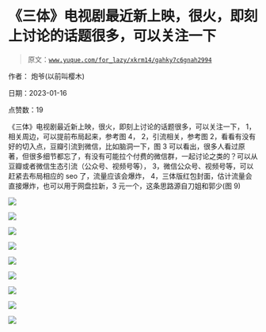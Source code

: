 # 《三体》电视剧最近新上映，很火，即刻上讨论的话题很多，可以关注一下

> 原文：[`www.yuque.com/for_lazy/xkrm14/gahky7c6gnah2994`](https://www.yuque.com/for_lazy/xkrm14/gahky7c6gnah2994)



作者： 炮爷(以前叫樱木) 

日期：2023-01-16 

点赞数：19 

《三体》电视剧最近新上映，很火，即刻上讨论的话题很多，可以关注一下， 1，相关周边，可以提前布局起来，参考图 4， 2，引流相关，参考图 2，看看有没有好的切入点，豆瓣引流到微信，比如脑洞一下，图 3 可以看出，很多人看过原著，但很多细节都忘了，有没有可能拉个付费的微信群，一起讨论之类的？可以从豆瓣或者微信生态引流（公众号、视频号等）， 3，微信公众号、视频号等，可以赶紧去布局相应的 seo 了，流量应该会爆炸， 4，三体版红包封面，估计流量会直接爆炸，也可以用于网盘拉新，3 元一个，这条思路源自刀姐和郭少(图 9) 

![](img/58bf80dc26f439fae016475bb49d9b3f.png) 

![](img/4a555352c9f35ac49f25cab370c95360.png)  

![](img/7d60b5a99f9f0ee49e5b1f82f887df77.png) 

![](img/e7e7fc3a84d894d251477b35ea208a0b.png) 

![](img/243d08514f4e2a0fc6788c6ad306fa58.png) 

![](img/c533f99d7df694a8b2665a491f82bbe8.png) 

![](img/90a2e130f99e56f1f43e0fa00e263eb0.png) 

![](img/d916bdbc383011ee6ed4e68aaee70e37.png) 

![](img/64f4aaad40f5cbb261b470a749ca497d.png) 

